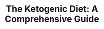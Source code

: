 ---
title: "The Ketogenic Diet: A Comprehensive Guide"
description: "Learn about the ketogenic diet, its principles, benefits, risks, and how to follow it safely."
tags: [ketogenic diet, keto, low-carb, high-fat, diet, nutrition]
disclaimer: "This information is for educational purposes only and should not be considered medical advice.  Consult a healthcare professional or registered dietitian before starting the ketogenic diet."
---
